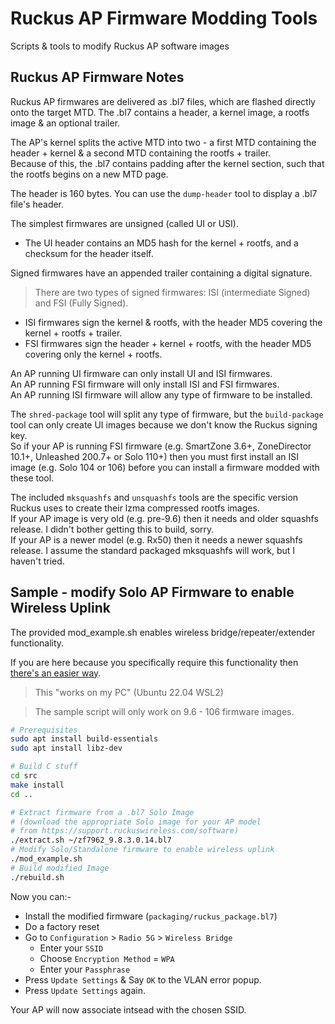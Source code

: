 # Ruckus AP Firmware Modding Tools
Scripts &amp; tools to modify Ruckus AP software images

## Ruckus AP Firmware Notes

Ruckus AP firmwares are delivered as .bl7 files, which are flashed directly onto the target MTD.
The .bl7 contains a header, a kernel image, a rootfs image & an optional trailer.

The AP's kernel splits the active MTD into two - a first MTD containing the header + kernel & a second MTD containing the rootfs + trailer.  
Because of this, the .bl7 contains padding after the kernel section, such that the rootfs begins on a new MTD page.

The header is 160 bytes.
You can use the `dump-header` tool to display a .bl7 file's header.

The simplest firmwares are unsigned (called UI or USI).  
* The UI header contains an MD5 hash for the kernel + rootfs, and a checksum for the header itself.  

Signed firmwares have an appended trailer containing a digital signature.  
> There are two types of signed firmwares: ISI (intermediate Signed) and FSI (Fully Signed).  
* ISI firmwares sign the kernel & rootfs, with the header MD5 covering the kernel + rootfs + trailer.
* FSI firmwares sign the header + kernel + rootfs, with the header MD5 covering only the kernel + rootfs.

An AP running UI firmware can only install UI and ISI firmwares.  
An AP running FSI firmware will only install ISI and FSI firmwares.  
An AP running ISI firmware will allow any type of firmware to be installed.

The `shred-package` tool will split any type of firmware, but the `build-package` tool can only create UI images because we don't know the Ruckus signing key.  
So if your AP is running FSI firmware (e.g. SmartZone 3.6+, ZoneDirector 10.1+, Unleashed 200.7+ or Solo 110+) then you must first install an ISI image (e.g. Solo 104 or 106) before you can install a firmware modded with these tool.

The included `mksquashfs` and `unsquashfs` tools are the specific version Ruckus uses to create their lzma compressed rootfs images.  
If your AP image is very old (e.g. pre-9.6) then it needs and older squashfs release. I didn't bother getting this to build, sorry.  
If your AP is a newer model (e.g. Rx50) then it needs a newer squashfs release. I assume the standard packaged mksquashfs will work, but I haven't tried.

## Sample - modify Solo AP Firmware to enable Wireless Uplink

The provided mod_example.sh enables wireless bridge/repeater/extender functionality.

If you are here because you specifically require this functionality then [there's an easier way](https://ms264556.github.io/Hackery/pages/StandaloneWirelessBridgeRepeater.html).

> This "works on my PC" (Ubuntu 22.04 WSL2)  

> The sample script will only work on 9.6 - 106 firmware images.  

```bash
# Prerequisites
sudo apt install build-essentials
sudo apt install libz-dev

# Build C stuff
cd src
make install
cd ..

# Extract firmware from a .bl7 Solo Image
# (download the appropriate Solo image for your AP model
# from https://support.ruckuswireless.com/software)
./extract.sh ~/zf7962_9.8.3.0.14.bl7
# Modify Solo/Standalone firmware to enable wireless uplink
./mod_example.sh
# Build modified Image
./rebuild.sh
```

Now you can:-
* Install the modified firmware (`packaging/ruckus_package.bl7`)
* Do a factory reset
* Go to `Configuration` > `Radio 5G` > `Wireless Bridge`
  * Enter your `SSID`
  * Choose `Encryption Method` = `WPA`
  * Enter your `Passphrase`
* Press `Update Settings` & Say `OK` to the VLAN error popup.
* Press `Update Settings` again. 

Your AP will now associate intsead with the chosen SSID.
